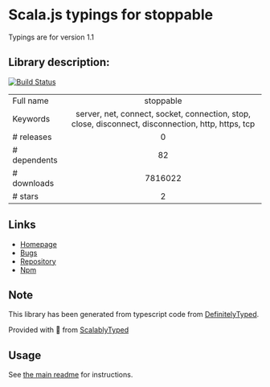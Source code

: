 
# Scala.js typings for stoppable

Typings are for version 1.1

## Library description:
[![Build Status](https://travis-ci.org/hunterloftis/stoppable.svg?branch=master)](https://travis-ci.org/hunterloftis/stoppable)

|                    |                 |
| ------------------ | :-------------: |
| Full name          | stoppable |
| Keywords           | server, net, connect, socket, connection, stop, close, disconnect, disconnection, http, https, tcp |
| # releases         | 0 |
| # dependents       | 82 |
| # downloads        | 7816022 |
| # stars            | 2 |

## Links
- [Homepage](https://github.com/hunterloftis/stoppable)
- [Bugs](https://github.com/hunterloftis/stoppable/issues)
- [Repository](https://github.com/hunterloftis/stoppable)
- [Npm](https://www.npmjs.com/package/stoppable)
    


## Note
This library has been generated from typescript code from [DefinitelyTyped](https://definitelytyped.org).

Provided with :purple_heart: from [ScalablyTyped](https://github.com/oyvindberg/ScalablyTyped)

## Usage
See [the main readme](../../readme.md) for instructions.


